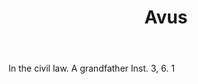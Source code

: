 ---
title: Avus
letter: A
permalink: "/definitions/avus.html"
body: In the civil law. A grandfather Inst. 3, 6. 1
published_at: '2018-07-07'
source: Black's Law Dictionary
layout: post
---